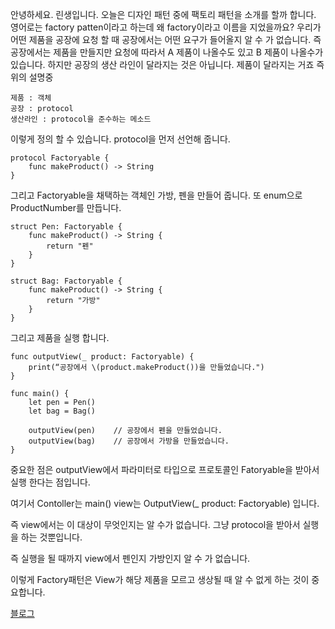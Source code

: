 안녕하세요. 린생입니다. 
오늘은 디자인 패턴 중에 팩토리 패턴을 소개를 할까 합니다.
영어로는 factory patten이라고 하는데 
왜 factory이라고 이름을 지었을까요?
우리가 어떤 제품을 공장에 요청 할 때 공장에서는 어떤 요구가 들어올지 알 수 가 없습니다.
즉 공장에서는 제품을 만들지만 요청에 따라서 A 제품이 나올수도 있고 B 제품이 나올수가 있습니다.
하지만 공장의 생산 라인이 달라지는 것은 아닙니다. 제품이 달라지는 거죠 
즉 위의 설명중

```
제품 : 객체 
공장 : protocol
생산라인 : protocol을 준수하는 메소드
```

이렇게 정의 할 수 있습니다.
protocol을 먼저 선언해 줍니다.

```
protocol Factoryable {
    func makeProduct() -> String
}
```


그리고 Factoryable을 채택하는 객체인 가방, 펜을 만들어 줍니다. 또 enum으로 ProductNumber를 만듭니다.

```
struct Pen: Factoryable {
    func makeProduct() -> String {
        return "펜"
    }
}
```

```
struct Bag: Factoryable {
    func makeProduct() -> String {
        return "가방"
    }
}
```

그리고 제품을 실행 합니다.

```
func outputView(_ product: Factoryable) {
    print(“공장에서 \(product.makeProduct())을 만들었습니다.")
} 
```

```
func main() {
    let pen = Pen()
    let bag = Bag()

    outputView(pen)    // 공장에서 펜을 만들었습니다.
    outputView(bag)    // 공장에서 가방을 만들었습니다.
}
```

중요한 점은 outputView에서 파라미터로 타입으로 프로토콜인 Fatoryable을 받아서 실행 한다는 점입니다.

여기서 Contoller는 main() 
view는 OutputView(_ product: Factoryable) 입니다.

즉 view에서는 이 대상이 무엇인지는 알 수가 없습니다. 
그냥 protocol을 받아서 실행을 하는 것뿐입니다.

즉 실행을 될 때까지 view에서 펜인지 가방인지 알 수 가 없습니다. 

이렇게 Factory패턴은 View가 해당 제품을 모르고 생상될 때 알 수 없게 하는 것이 중요합니다.

[블로그](http://linsaeng.tistory.com/5)